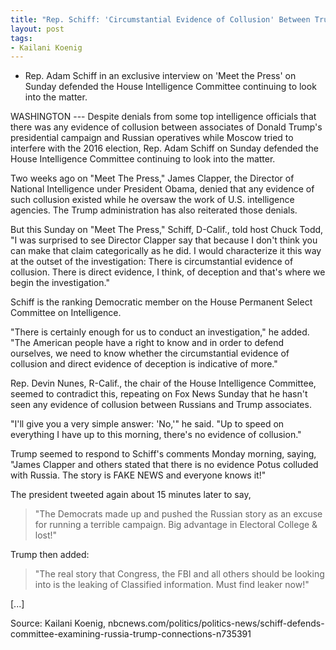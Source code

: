 ```yaml
---
title: "Rep. Schiff: 'Circumstantial Evidence of Collusion' Between Trump Campaign, Russia"
layout: post
tags:
- Kailani Koenig
---
```


- Rep. Adam Schiff in an exclusive interview on 'Meet the Press' on Sunday defended the House Intelligence Committee continuing to look into the matter.

WASHINGTON --- Despite denials from some top intelligence officials that there was any evidence of collusion between associates of Donald Trump's presidential campaign and Russian operatives while Moscow tried to interfere with the 2016 election, Rep. Adam Schiff on Sunday defended the House Intelligence Committee continuing to look into the matter.

Two weeks ago on "Meet The Press," James Clapper, the Director of National Intelligence under President Obama, denied that any evidence of such collusion existed while he oversaw the work of U.S. intelligence agencies. The Trump administration has also reiterated those denials.

But this Sunday on "Meet The Press," Schiff, D-Calif., told host Chuck Todd, "I was surprised to see Director Clapper say that because I don't think you can make that claim categorically as he did. I would characterize it this way at the outset of the investigation: There is circumstantial evidence of collusion. There is direct evidence, I think, of deception and that's where we begin the investigation."

Schiff is the ranking Democratic member on the House Permanent Select Committee on Intelligence.

"There is certainly enough for us to conduct an investigation," he added. "The American people have a right to know and in order to defend ourselves, we need to know whether the circumstantial evidence of collusion and direct evidence of deception is indicative of more."

Rep. Devin Nunes, R-Calif., the chair of the House Intelligence Committee, seemed to contradict this, repeating on Fox News Sunday that he hasn't seen any evidence of collusion between Russians and Trump associates.

"I'll give you a very simple answer: 'No,'" he said. "Up to speed on everything I have up to this morning, there's no evidence of collusion."

Trump seemed to respond to Schiff's comments Monday morning, saying, "James Clapper and others stated that there is no evidence Potus colluded with Russia. The story is FAKE NEWS and everyone knows it!"

The president tweeted again about 15 minutes later to say,

> "The Democrats made up and pushed the Russian story as an excuse for running a terrible campaign. Big advantage in Electoral College & lost!"

Trump then added:

> "The real story that Congress, the FBI and all others should be looking into is the leaking of Classified information. Must find leaker now!"

\[...\]

Source: Kailani Koenig, nbcnews.com/politics/politics-news/schiff-defends-committee-examining-russia-trump-connections-n735391
